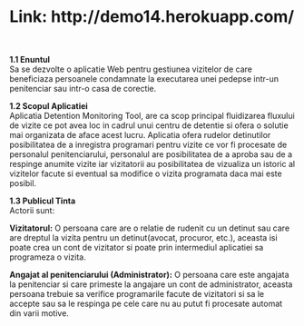 <h1>Link: http://demo14.herokuapp.com/</h1><br>

<b>1.1 Enuntul</b><br>
Sa se dezvolte o aplicatie Web pentru gestiunea vizitelor de care beneficiaza persoanele condamnate la executarea unei pedepse intr-un penitenciar sau intr-o casa de corectie.

<b>1.2 Scopul Aplicatiei</b><br>
Aplicatia Detention Monitoring Tool, are ca scop principal fluidizarea fluxului de vizite ce pot avea loc in cadrul unui centru de detentie si ofera o solutie mai organizata de aface acest lucru.
Aplicatia ofera rudelor detinutilor posibilitatea de a inregistra programari pentru vizite ce vor fi procesate de personalul penitenciarului, personalul are posibilitatea de a aproba sau de a respinge anumite vizite iar vizitatorii au posibilitatea de vizualiza un istoric al vizitelor facute si eventual sa modifice o vizita programata daca mai este posibil.

<b>1.3 Publicul Tinta</b><br>
Actorii sunt:

<b>Vizitatorul:</b> O persoana care are o relatie de rudenit cu un detinut sau care are dreptul la vizita pentru un detinut(avocat, procuror, etc.), aceasta isi poate crea un cont de vizitator si poate prin intermediul aplicatiei sa programeza o vizita.

<b>Angajat al penitenciarului (Administrator):</b> O persoana care este angajata la penitenciar si care primeste la angajare un cont de administrator, aceasta persoana trebuie sa verifice programarile facute de vizitatori si sa le accepte sau sa le respinga pe cele care nu au putut fi procesate automat din varii motive.
